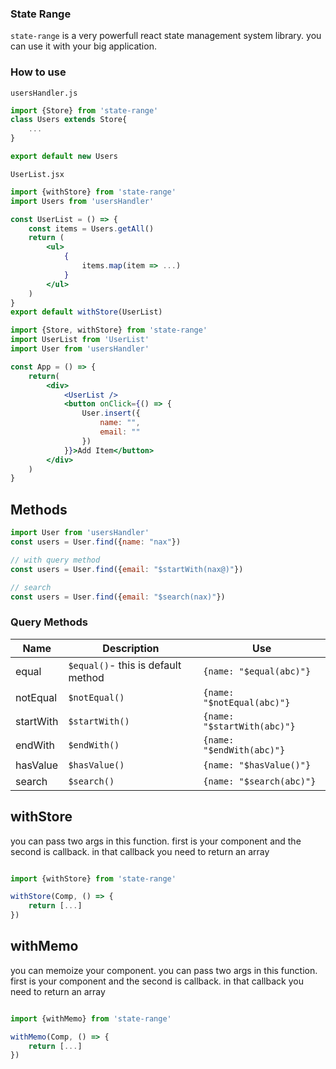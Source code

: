 ### State Range
`state-range` is a very powerfull react state management system library. you can use it with your big application.


### How to use
`usersHandler.js`
```js
import {Store} from 'state-range'
class Users extends Store{
    ...
}

export default new Users
```


`UserList.jsx`
```jsx
import {withStore} from 'state-range'
import Users from 'usersHandler'

const UserList = () => {
    const items = Users.getAll()
    return (
        <ul>
            {
                items.map(item => ...)
            }
        </ul>
    )
}
export default withStore(UserList)
```

```jsx
import {Store, withStore} from 'state-range'
import UserList from 'UserList'
import User from 'usersHandler'

const App = () => {
    return(
        <div>
            <UserList />
            <button onClick={() => {
                User.insert({
                    name: "",
                    email: ""
                })
            }}>Add Item</button>
        </div>
    )
}

```

## Methods

```js
import User from 'usersHandler'
const users = User.find({name: "nax"})

// with query method
const users = User.find({email: "$startWith(nax@)"})

// search
const users = User.find({email: "$search(nax)"})
```


### Query Methods

| Name      | Description                        | Use                         |
| --------- | ---------------------------------- | --------------------------- |
| equal     | `$equal()`- this is default method | `{name: "$equal(abc)"}`     |
| notEqual  | `$notEqual()`                      | `{name: "$notEqual(abc)"}`  |
| startWith | `$startWith()`                     | `{name: "$startWith(abc)"}` |
| endWith   | `$endWith()`                       | `{name: "$endWith(abc)"}`   |
| hasValue  | `$hasValue()`                      | `{name: "$hasValue()"}`     |
| search    | `$search()`                        | `{name: "$search(abc)"}`    |



## withStore
you can pass two args in this function. first is your component and the second is callback. in that callback you need to return an array

```js

import {withStore} from 'state-range'

withStore(Comp, () => {
    return [...]
})
```

## withMemo
you can memoize your component. you can pass two args in this function. first is your component and the second is callback. in that callback you need to return an array

```js

import {withMemo} from 'state-range'

withMemo(Comp, () => {
    return [...]
})
```







